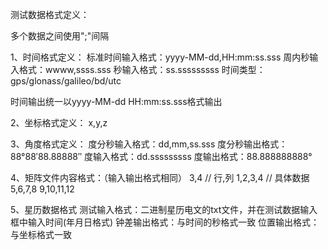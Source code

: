 测试数据格式定义：

多个数据之间使用";"间隔

1、时间格式定义：
标准时间输入格式：yyyy-MM-dd,HH:mm:ss.sss
周内秒输入格式：wwww,ssss.sss
秒输入格式：ss.sssssssss
时间类型：gps/glonass/galileo/bd/utc

时间输出统一以yyyy-MM-dd HH:mm:ss.sss格式输出

2、坐标格式定义：
x,y,z

3、角度格式定义：
度分秒输入格式：dd,mm,ss.sss
度分秒输出格式：88°88′88.88888″
度输入格式：dd.sssssssss
度输出格式：88.888888888°

4、矩阵文件内容格式：（输入输出格式相同）
3,4  // 行,列
1,2,3,4  // 具体数据
5,6,7,8
9,10,11,12

5、星历数据格式
测试输入格式：二进制星历电文的txt文件，并在测试数据输入框中输入时间(年月日格式)
钟差输出格式：与时间的秒格式一致
位置输出格式：与坐标格式一致